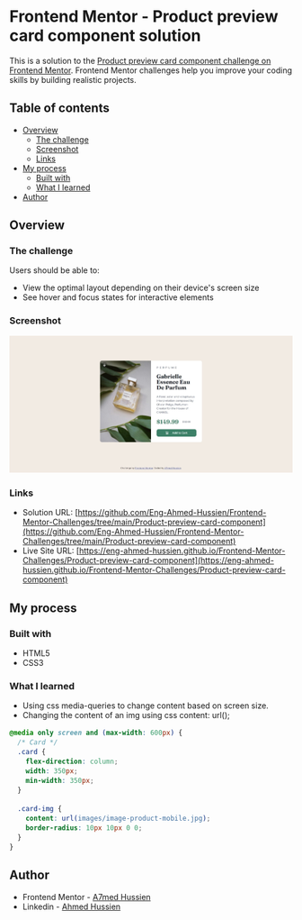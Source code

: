 # Frontend Mentor - Product preview card component solution

This is a solution to the [Product preview card component challenge on Frontend Mentor](https://www.frontendmentor.io/challenges/product-preview-card-component-GO7UmttRfa). Frontend Mentor challenges help you improve your coding skills by building realistic projects.

## Table of contents

- [Overview](#overview)
  - [The challenge](#the-challenge)
  - [Screenshot](#screenshot)
  - [Links](#links)
- [My process](#my-process)
  - [Built with](#built-with)
  - [What I learned](#what-i-learned)
- [Author](#author)

## Overview

### The challenge

Users should be able to:

- View the optimal layout depending on their device's screen size
- See hover and focus states for interactive elements

### Screenshot

![Screenshot](./images/Screenshot.jpeg)

### Links

- Solution URL: [https://github.com/Eng-Ahmed-Hussien/Frontend-Mentor-Challenges/tree/main/Product-preview-card-component](https://github.com/Eng-Ahmed-Hussien/Frontend-Mentor-Challenges/tree/main/Product-preview-card-component)
- Live Site URL: [https://eng-ahmed-hussien.github.io/Frontend-Mentor-Challenges/Product-preview-card-component](https://eng-ahmed-hussien.github.io/Frontend-Mentor-Challenges/Product-preview-card-component)

## My process

### Built with

- HTML5
- CSS3

### What I learned

- Using css media-queries to change content based on screen size.
- Changing the content of an img using css content: url();

```css
@media only screen and (max-width: 600px) {
  /* Card */
  .card {
    flex-direction: column;
    width: 350px;
    min-width: 350px;
  }

  .card-img {
    content: url(images/image-product-mobile.jpg);
    border-radius: 10px 10px 0 0;
  }
}
```

## Author

- Frontend Mentor - [A7med Hussien](https://www.frontendmentor.io/profile/Eng-Ahmed-Hussien)
- Linkedin - [Ahmed Hussien](https://www.linkedin.com/in/ahmed-hussien-front-end-developer/)
